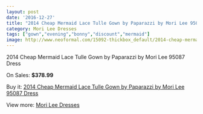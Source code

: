 ```yaml
---
layout: post
date: '2016-12-27'
title: "2014 Cheap Mermaid Lace Tulle Gown by Paparazzi by Mori Lee 95087 Dress"
category: Mori Lee Dresses
tags: ["gown","evening","bonny","discount","mermaid"]
image: http://www.neoformal.com/15092-thickbox_default/2014-cheap-mermaid-lace-tulle-gown-by-paparazzi-by-mori-lee-95087-dress.jpg
---
```

2014 Cheap Mermaid Lace Tulle Gown by Paparazzi by Mori Lee 95087 Dress

On Sales: **$378.99**
<a href="https://www.neoformal.com/en/mori-lee-dresses-2014/5130-2014-cheap-mermaid-lace-tulle-gown-by-paparazzi-by-mori-lee-95087-dress.html"><amp-img layout="responsive" width="600" height="600" src="//www.neoformal.com/15092-thickbox_default/2014-cheap-mermaid-lace-tulle-gown-by-paparazzi-by-mori-lee-95087-dress.jpg" alt="2014 Cheap Mermaid Lace Tulle Gown by Paparazzi by Mori Lee 95087 Dress 0" /></a>
<a href="https://www.neoformal.com/en/mori-lee-dresses-2014/5130-2014-cheap-mermaid-lace-tulle-gown-by-paparazzi-by-mori-lee-95087-dress.html"><amp-img layout="responsive" width="600" height="600" src="//www.neoformal.com/15093-thickbox_default/2014-cheap-mermaid-lace-tulle-gown-by-paparazzi-by-mori-lee-95087-dress.jpg" alt="2014 Cheap Mermaid Lace Tulle Gown by Paparazzi by Mori Lee 95087 Dress 1" /></a>
<a href="https://www.neoformal.com/en/mori-lee-dresses-2014/5130-2014-cheap-mermaid-lace-tulle-gown-by-paparazzi-by-mori-lee-95087-dress.html"><amp-img layout="responsive" width="600" height="600" src="//www.neoformal.com/15094-thickbox_default/2014-cheap-mermaid-lace-tulle-gown-by-paparazzi-by-mori-lee-95087-dress.jpg" alt="2014 Cheap Mermaid Lace Tulle Gown by Paparazzi by Mori Lee 95087 Dress 2" /></a>
<a href="https://www.neoformal.com/en/mori-lee-dresses-2014/5130-2014-cheap-mermaid-lace-tulle-gown-by-paparazzi-by-mori-lee-95087-dress.html"><amp-img layout="responsive" width="600" height="600" src="//www.neoformal.com/15095-thickbox_default/2014-cheap-mermaid-lace-tulle-gown-by-paparazzi-by-mori-lee-95087-dress.jpg" alt="2014 Cheap Mermaid Lace Tulle Gown by Paparazzi by Mori Lee 95087 Dress 3" /></a>
<a href="https://www.neoformal.com/en/mori-lee-dresses-2014/5130-2014-cheap-mermaid-lace-tulle-gown-by-paparazzi-by-mori-lee-95087-dress.html"><amp-img layout="responsive" width="600" height="600" src="//www.neoformal.com/15096-thickbox_default/2014-cheap-mermaid-lace-tulle-gown-by-paparazzi-by-mori-lee-95087-dress.jpg" alt="2014 Cheap Mermaid Lace Tulle Gown by Paparazzi by Mori Lee 95087 Dress 4" /></a>

Buy it: [2014 Cheap Mermaid Lace Tulle Gown by Paparazzi by Mori Lee 95087 Dress](https://www.neoformal.com/en/mori-lee-dresses-2014/5130-2014-cheap-mermaid-lace-tulle-gown-by-paparazzi-by-mori-lee-95087-dress.html "2014 Cheap Mermaid Lace Tulle Gown by Paparazzi by Mori Lee 95087 Dress")

View more: [Mori Lee Dresses](https://www.neoformal.com/en/62-mori-lee-dresses-2014 "Mori Lee Dresses")